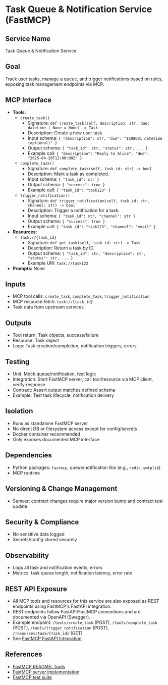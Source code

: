 # Task Queue & Notification Service (FastMCP)

## Service Name
Task Queue & Notification Service

## Goal
Track user tasks, manage a queue, and trigger notifications based on rules, exposing task management endpoints via MCP.

## MCP Interface
- **Tools:**
  - `create_task()`
    - Signature: `def create_task(self, description: str, due: datetime | None = None) -> Task`
    - Description: Create a new user task.
    - Input schema: `{ "description": str, "due": "ISO8601 datetime (optional)" }`
    - Output schema: `{ "task_id": str, "status": str, ... }`
    - Example call: `{ "description": "Reply to Alice", "due": "2025-04-20T12:00:00Z" }`
  - `complete_task()`
    - Signature: `def complete_task(self, task_id: str) -> bool`
    - Description: Mark a task as completed.
    - Input schema: `{ "task_id": str }`
    - Output schema: `{ "success": true }`
    - Example call: `{ "task_id": "task123" }`
  - `trigger_notification()`
    - Signature: `def trigger_notification(self, task_id: str, channel: str) -> bool`
    - Description: Trigger a notification for a task.
    - Input schema: `{ "task_id": str, "channel": str }`
    - Output schema: `{ "success": true }`
    - Example call: `{ "task_id": "task123", "channel": "email" }`
- **Resources:**
  - `task://{task_id}`
    - Signature: `def get_task(self, task_id: str) -> Task`
    - Description: Return a task by ID.
    - Output schema: `{ "task_id": str, "description": str, "status": str, ... }`
    - Example URI: `task://task123`
- **Prompts:** None

## Inputs
- MCP tool calls: `create_task`, `complete_task`, `trigger_notification`
- MCP resource fetch: `task://{task_id}`
- Task data from upstream services

## Outputs
- Tool return: Task objects, success/failure
- Resource: Task object
- Logs: Task creation/completion, notification triggers, errors

## Testing
- Unit: Mock queue/notification, test logic
- Integration: Start FastMCP server, call tool/resource via MCP client, verify response
- Contract: Assert output matches defined schema
- Example: Test task lifecycle, notification delivery

## Isolation
- Runs as standalone FastMCP server
- No direct DB or filesystem access except for config/secrets
- Docker container recommended
- Only exposes documented MCP interface

## Dependencies
- Python packages: `fastmcp`, queue/notification libs (e.g., `redis`, `smtplib`)
- MCP runtime

## Versioning & Change Management
- Semver; contract changes require major version bump and contract test update

## Security & Compliance
- No sensitive data logged
- Secrets/config stored securely

## Observability
- Logs all task and notification events, errors
- Metrics: task queue length, notification latency, error rate

## REST API Exposure
- All MCP tools and resources for this service are also exposed as REST endpoints using FastMCP's FastAPI integration.
- REST endpoints follow FastAPI/FastMCP conventions and are documented via OpenAPI (Swagger).
- Example endpoint: `/tools/create_task` (POST), `/tools/complete_task` (POST), `/tools/trigger_notification` (POST), `/resources/task/{task_id}` (GET)
- See [FastMCP FastAPI Integration](../../fastmcp/README.md#fastapi-integration).

## References
- [FastMCP README: Tools](../../fastmcp/README.md#tools)
- [FastMCP server implementation](../../fastmcp/src/fastmcp/server/server.py)
- [FastMCP test suite](../../fastmcp/tests)
